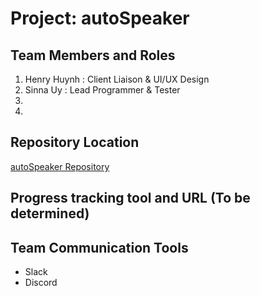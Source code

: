 # Project: autoSpeaker

## Team Members and Roles
<ol>
    <li>Henry Huynh : Client Liaison & UI/UX Design</li>
    <li>Sinna Uy : Lead Programmer & Tester</li>
    <li></li>
    <li></li>    
</ol>

## Repository Location
[autoSpeaker Repository](https://github.com/soft-eng-practicum/autoSpeaker "autoSpeaker Repository")

## Progress tracking tool and URL (To be determined)

## Team Communication Tools
<ul>
    <li>Slack</li>
    <li>Discord</li>
</ul>